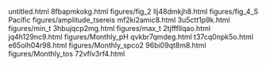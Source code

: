 untitled.html
8fbapmkokg.html
figures/fig_2
llj48dmkjh8.html
figures/fig_4_S Pacific
figures/amplitude_tsereis
mf2ki2amic8.html
3u5ctt1p9k.html
figures/min_t
3hbujqcp2mg.html
figures/max_t
2tjfffllqao.html
jq4h129nc9.html
figures/Monthly_pH
qvkbr7qmdeg.html
t37cq0npk5o.html
e65olh04r98.html
figures/Monthly_spco2
96bi09qt8m8.html
figures/Monthly_tos
72vflv3rf4.html